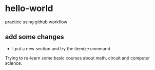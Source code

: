 # hello-world
practice using github workflow

## add some changes
- I put a new section and try the itemize command.

Trying to re-learn some basic courses about math, circuit and computer science.
